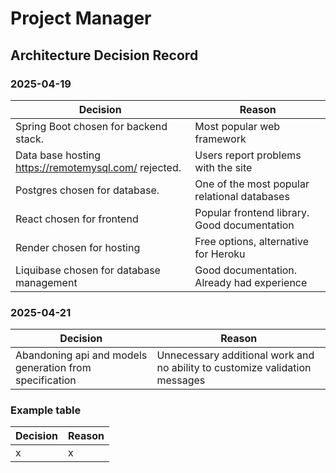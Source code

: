 # Project Manager

## Architecture Decision Record

### 2025-04-19

| Decision                                             | Reason                                       |
|------------------------------------------------------|----------------------------------------------|
| Spring Boot chosen for backend stack.                | Most popular web framework                   |
| Data base hosting https://remotemysql.com/ rejected. | Users report problems with the site          |
| Postgres chosen for database.                        | One of the most popular relational databases |
| React chosen for frontend                            | Popular frontend library. Good documentation |
| Render chosen for hosting                            | Free options, alternative for Heroku         |
| Liquibase chosen for database management             | Good documentation. Already had experience   |

### 2025-04-21

| Decision                                                | Reason                                                                      |
|---------------------------------------------------------|-----------------------------------------------------------------------------|
| Abandoning api and models generation from specification | Unnecessary additional work and no ability to customize validation messages |

### Example table

| Decision | Reason |
|----------|--------|
| x        | x      |

